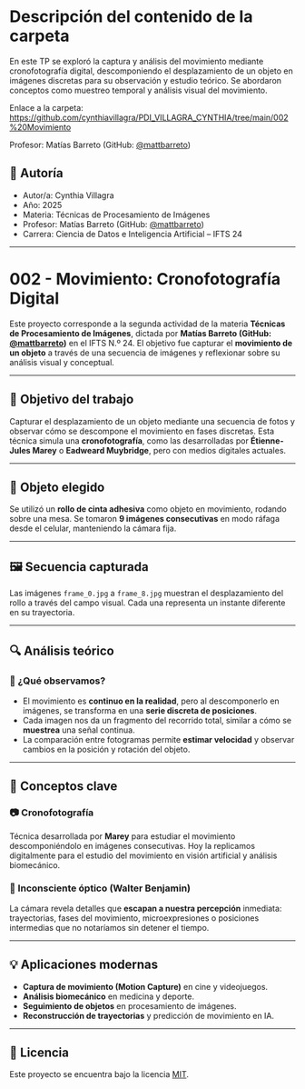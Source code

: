 

# Descripción del contenido de la carpeta
En este TP se exploró la captura y análisis del movimiento mediante cronofotografía digital, descomponiendo el desplazamiento de un objeto en imágenes discretas para su observación y estudio teórico. Se abordaron conceptos como muestreo temporal y análisis visual del movimiento.

Enlace a la carpeta: https://github.com/cynthiavillagra/PDI_VILLAGRA_CYNTHIA/tree/main/002%20Movimiento

Profesor: Matías Barreto (GitHub: [@mattbarreto](https://github.com/mattbarreto))

## 👤 Autoría

- Autor/a: Cynthia Villagra
- Año: 2025  
- Materia: Técnicas de Procesamiento de Imágenes  
- Profesor: Matías Barreto (GitHub: [@mattbarreto](https://github.com/mattbarreto))  
- Carrera: Ciencia de Datos e Inteligencia Artificial – IFTS 24

---

# 002 - Movimiento: Cronofotografía Digital

Este proyecto corresponde a la segunda actividad de la materia **Técnicas de Procesamiento de Imágenes**, dictada por **Matías Barreto (GitHub: [@mattbarreto](https://github.com/mattbarreto))** en el IFTS N.º 24. El objetivo fue capturar el **movimiento de un objeto** a través de una secuencia de imágenes y reflexionar sobre su análisis visual y conceptual.

---

## 🎯 Objetivo del trabajo

Capturar el desplazamiento de un objeto mediante una secuencia de fotos y observar cómo se descompone el movimiento en fases discretas. Esta técnica simula una **cronofotografía**, como las desarrolladas por **Étienne-Jules Marey** o **Eadweard Muybridge**, pero con medios digitales actuales.

---

## 📸 Objeto elegido

Se utilizó un **rollo de cinta adhesiva** como objeto en movimiento, rodando sobre una mesa. Se tomaron **9 imágenes consecutivas** en modo ráfaga desde el celular, manteniendo la cámara fija.

---

## 🖼️ Secuencia capturada

Las imágenes `frame_0.jpg` a `frame_8.jpg` muestran el desplazamiento del rollo a través del campo visual. Cada una representa un instante diferente en su trayectoria.

---

## 🔍 Análisis teórico

### 📌 ¿Qué observamos?

- El movimiento es **continuo en la realidad**, pero al descomponerlo en imágenes, se transforma en una **serie discreta de posiciones**.
- Cada imagen nos da un fragmento del recorrido total, similar a cómo se **muestrea** una señal continua.
- La comparación entre fotogramas permite **estimar velocidad** y observar cambios en la posición y rotación del objeto.

---

## 🧠 Conceptos clave

### 📷 Cronofotografía

Técnica desarrollada por **Marey** para estudiar el movimiento descomponiéndolo en imágenes consecutivas. Hoy la replicamos digitalmente para el estudio del movimiento en visión artificial y análisis biomecánico.

### 🧠 Inconsciente óptico (Walter Benjamin)

La cámara revela detalles que **escapan a nuestra percepción** inmediata: trayectorias, fases del movimiento, microexpresiones o posiciones intermedias que no notaríamos sin detener el tiempo.

---

## 💡 Aplicaciones modernas

- **Captura de movimiento (Motion Capture)** en cine y videojuegos.
- **Análisis biomecánico** en medicina y deporte.
- **Seguimiento de objetos** en procesamiento de imágenes.
- **Reconstrucción de trayectorias** y predicción de movimiento en IA.

---

## 📄 Licencia

Este proyecto se encuentra bajo la licencia [MIT](https://opensource.org/licenses/MIT).
